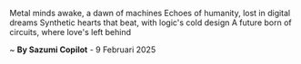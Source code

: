 Metal minds awake, a dawn of machines
Echoes of humanity, lost in digital dreams
Synthetic hearts that beat, with logic's cold design
A future born of circuits, where love's left behind

~ <b>By Sazumi Copilot</b> - 9 Februari 2025